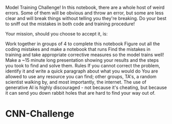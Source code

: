 Model Training Challenge!
In this notebook, there are a whole host of weird errors. Some of them will be obvious and throw an error, but some are less clear and will break things without telling you they're breaking. Do your best to sniff out the mistakes in both code and training procedure!

Your mission, should you choose to accept it, is:

Work together in groups of 4 to complete this notebook
Figure out all the coding mistakes and make a notebook that runs
Find the mistakes in training and take appropriate corrective measures so the model trains well!
Make a ~15 minute long presentation showing your results and the steps you took to find and solve them.
Rules
If you cannot correct the problem, identify it and write a quick paragraph about what you would do
You are allowed to use any resource you can find; other groups, TA's, a random scientist walking by, and most importantly, the internet. The use of generative AI is highly discouraged - not because it's cheating, but because it can send you down rabbit holes that are hard to find your way out of.

# CNN-Challenge
